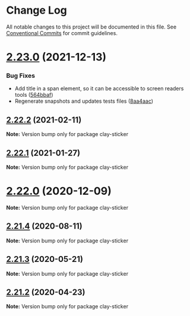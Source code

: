 # Change Log

All notable changes to this project will be documented in this file.
See [Conventional Commits](https://conventionalcommits.org) for commit guidelines.

# [2.23.0](https://github.com/liferay/clay/tree/master/packages/clay-sticker/compare/v2.22.4...v2.23.0) (2021-12-13)


### Bug Fixes

* Add title in a span element, so it can be accessible to screen readers tools ([564bbaf](https://github.com/liferay/clay/tree/master/packages/clay-sticker/commit/564bbaf))
* Regenerate snapshots and updates tests files ([8aa4aac](https://github.com/liferay/clay/tree/master/packages/clay-sticker/commit/8aa4aac))





## [2.22.2](https://github.com/liferay/clay/tree/master/packages/clay-sticker/compare/v2.22.1...v2.22.2) (2021-02-11)

**Note:** Version bump only for package clay-sticker





## [2.22.1](https://github.com/liferay/clay/tree/master/packages/clay-sticker/compare/v2.22.0...v2.22.1) (2021-01-27)

**Note:** Version bump only for package clay-sticker





# [2.22.0](https://github.com/liferay/clay/tree/master/packages/clay-sticker/compare/v2.21.5...v2.22.0) (2020-12-09)

**Note:** Version bump only for package clay-sticker





## [2.21.4](https://github.com/liferay/clay/tree/master/packages/clay-sticker/compare/v2.21.3...v2.21.4) (2020-08-11)

**Note:** Version bump only for package clay-sticker





## [2.21.3](https://github.com/liferay/clay/tree/master/packages/clay-sticker/compare/v2.21.2...v2.21.3) (2020-05-21)

**Note:** Version bump only for package clay-sticker





## [2.21.2](https://github.com/liferay/clay/tree/master/packages/clay-sticker/compare/v2.21.1...v2.21.2) (2020-04-23)

**Note:** Version bump only for package clay-sticker
